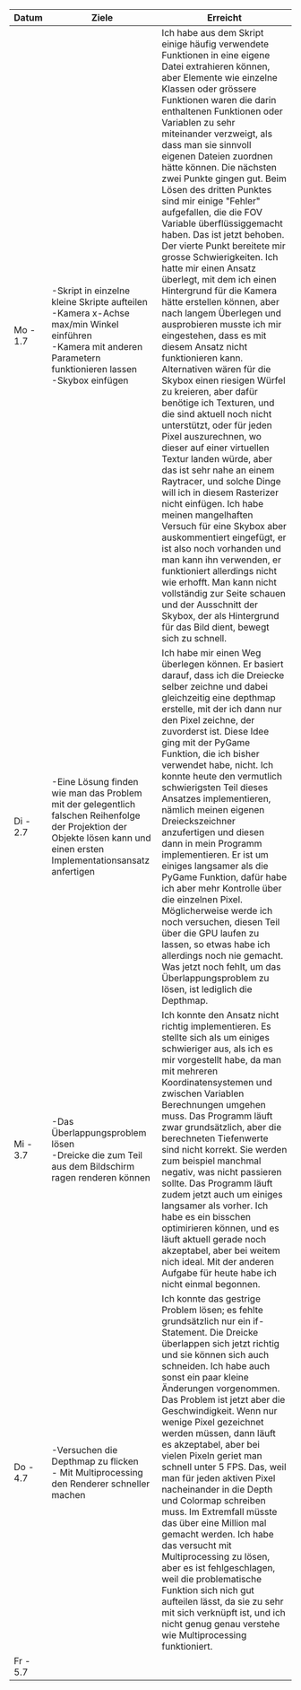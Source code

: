 | Datum    | Ziele                                                                                                                                                                     | Erreicht                                                                                                                                                                                                                                                                                                                                                                                                                                                                                                                                                                                                                                                                                                                                                                                                                                                                                                                                                                                                                                                                                                                                                                                                                                                                                                                                                                                                                                                                                      |
|----------|---------------------------------------------------------------------------------------------------------------------------------------------------------------------------|-----------------------------------------------------------------------------------------------------------------------------------------------------------------------------------------------------------------------------------------------------------------------------------------------------------------------------------------------------------------------------------------------------------------------------------------------------------------------------------------------------------------------------------------------------------------------------------------------------------------------------------------------------------------------------------------------------------------------------------------------------------------------------------------------------------------------------------------------------------------------------------------------------------------------------------------------------------------------------------------------------------------------------------------------------------------------------------------------------------------------------------------------------------------------------------------------------------------------------------------------------------------------------------------------------------------------------------------------------------------------------------------------------------------------------------------------------------------------------------------------|
| Mo - 1.7 | -Skript in einzelne kleine Skripte aufteilen<br/>-Kamera x-Achse max/min Winkel einführen<br/>-Kamera mit anderen Parametern funktionieren lassen<br/>-Skybox einfügen    | Ich habe aus dem Skript einige häufig verwendete Funktionen in eine eigene Datei extrahieren können, aber Elemente wie einzelne Klassen oder grössere Funktionen waren die darin enthaltenen Funktionen oder Variablen zu sehr miteinander verzweigt, als dass man sie sinnvoll eigenen Dateien zuordnen hätte können. Die nächsten zwei Punkte gingen gut. Beim Lösen des dritten Punktes sind mir einige "Fehler" aufgefallen, die die FOV Variable überflüssiggemacht haben. Das ist jetzt behoben. Der vierte Punkt bereitete mir grosse Schwierigkeiten. Ich hatte mir einen Ansatz überlegt, mit dem ich einen Hintergrund für die Kamera hätte erstellen können, aber nach langem Überlegen und ausprobieren musste ich mir eingestehen, dass es mit diesem Ansatz nicht funktionieren kann. Alternativen wären für die Skybox einen riesigen Würfel zu kreieren, aber dafür benötige ich Texturen, und die sind aktuell noch nicht unterstützt, oder für jeden Pixel auszurechnen, wo dieser auf einer virtuellen Textur landen würde, aber das ist sehr nahe an einem Raytracer, und solche Dinge will ich in diesem Rasterizer nicht einfügen. Ich habe meinen mangelhaften Versuch für eine Skybox aber auskommentiert eingefügt, er ist also noch vorhanden und man kann ihn verwenden, er funktioniert allerdings nicht wie erhofft. Man kann nicht vollständig zur Seite schauen und der Ausschnitt der Skybox, der als Hintergrund für das Bild dient, bewegt sich zu schnell. |
| Di - 2.7 | -Eine Lösung finden wie man das Problem mit der gelegentlich falschen Reihenfolge der Projektion der Objekte lösen kann und einen ersten Implementationsansatz anfertigen | Ich habe mir einen Weg überlegen können. Er basiert darauf, dass ich die Dreiecke selber zeichne und dabei gleichzeitig eine depthmap erstelle, mit der ich dann nur den Pixel zeichne, der zuvorderst ist. Diese Idee ging mit der PyGame Funktion, die ich bisher verwendet habe, nicht. Ich konnte heute den vermutlich schwierigsten Teil dieses Ansatzes implementieren, nämlich meinen eigenen Dreieckszeichner anzufertigen und diesen dann in mein Programm implementieren. Er ist um einiges langsamer als die PyGame Funktion, dafür habe ich aber mehr Kontrolle über die einzelnen Pixel. Möglicherweise werde ich noch versuchen, diesen Teil über die GPU laufen zu lassen, so etwas habe ich allerdings noch nie gemacht. Was jetzt noch fehlt, um das Überlappungsproblem zu lösen, ist lediglich die Depthmap.                                                                                                                                                                                                                                                                                                                                                                                                                                                                                                                                                                                                                                                               |
| Mi - 3.7 | -Das Überlappungsproblem lösen<br/>-Dreicke die zum Teil aus dem Bildschirm ragen renderen können                                                                         | Ich konnte den Ansatz nicht richtig implementieren. Es stellte sich als um einiges schwieriger aus, als ich es mir vorgestellt habe, da man mit mehreren Koordinatensystemen und zwischen Variablen Berechnungen umgehen muss. Das Programm läuft zwar grundsätzlich, aber die berechneten Tiefenwerte sind nicht korrekt. Sie werden zum beispiel manchmal negativ, was nicht passieren sollte. Das Programm läuft zudem jetzt auch um einiges langsamer als vorher. Ich habe es ein bisschen optimirieren können, und es läuft aktuell gerade noch akzeptabel, aber bei weitem nich ideal. Mit der anderen Aufgabe für heute habe ich nicht einmal begonnen.                                                                                                                                                                                                                                                                                                                                                                                                                                                                                                                                                                                                                                                                                                                                                                                                                                |
| Do - 4.7 | -Versuchen die Depthmap zu flicken<br/>- Mit Multiprocessing den Renderer schneller machen                                                                                | Ich konnte das gestrige Problem lösen; es fehlte grundsätzlich nur ein if-Statement. Die Dreicke überlappen sich jetzt richtig und sie können sich auch schneiden. Ich habe auch sonst ein paar kleine Änderungen vorgenommen. Das Problem ist jetzt aber die Geschwindigkeit. Wenn nur wenige Pixel gezeichnet werden müssen, dann läuft es akzeptabel, aber bei vielen Pixeln geriet man schnell unter 5 FPS. Das, weil man für jeden aktiven Pixel nacheinander in die Depth und Colormap schreiben muss. Im Extremfall müsste das über eine Million mal gemacht werden. Ich habe das versucht mit Multiprocessing zu lösen, aber es ist fehlgeschlagen, weil die problematische Funktion sich nich gut aufteilen lässt, da sie zu sehr mit sich verknüpft ist, und ich nicht genug genau verstehe wie Multiprocessing funktioniert.                                                                                                                                                                                                                                                                                                                                                                                                                                                                                                                                                                                                                                                       |
| Fr - 5.7 |                                                                                                                                                                           |                                                                                                                                                                                                                                                                                                                                                                                                                                                                                                                                                                                                                                                                                                                                                                                                                                                                                                                                                                                                                                                                                                                                                                                                                                                                                                                                                                                                                                                                                               |